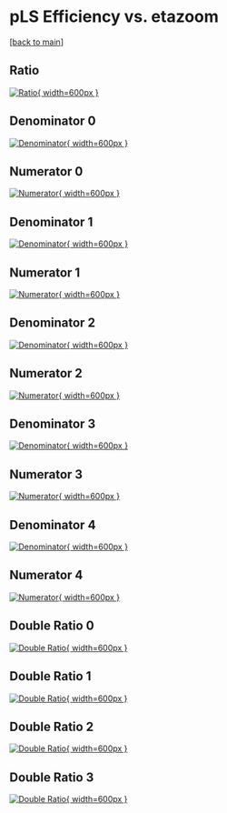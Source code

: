 # pLS Efficiency vs. etazoom

[[back to main](./)]



## Ratio

[![Ratio](../mtv/var/pLS_loweta_211_1_eff_etazoom.png){ width=600px }](../mtv/var/pLS_loweta_211_1_eff_etazoom.pdf)

## Denominator 0

[![Denominator](../mtv/den/pLS_loweta_211_1_eff_etazoom_den0.png){ width=600px }](../mtv/den/pLS_loweta_211_1_eff_etazoom_den0.pdf)

## Numerator 0

[![Numerator](../mtv/num/pLS_loweta_211_1_eff_etazoom_num0.png){ width=600px }](../mtv/num/pLS_loweta_211_1_eff_etazoom_num0.pdf)

## Denominator 1

[![Denominator](../mtv/den/pLS_loweta_211_1_eff_etazoom_den1.png){ width=600px }](../mtv/den/pLS_loweta_211_1_eff_etazoom_den1.pdf)

## Numerator 1

[![Numerator](../mtv/num/pLS_loweta_211_1_eff_etazoom_num1.png){ width=600px }](../mtv/num/pLS_loweta_211_1_eff_etazoom_num1.pdf)

## Denominator 2

[![Denominator](../mtv/den/pLS_loweta_211_1_eff_etazoom_den2.png){ width=600px }](../mtv/den/pLS_loweta_211_1_eff_etazoom_den2.pdf)

## Numerator 2

[![Numerator](../mtv/num/pLS_loweta_211_1_eff_etazoom_num2.png){ width=600px }](../mtv/num/pLS_loweta_211_1_eff_etazoom_num2.pdf)

## Denominator 3

[![Denominator](../mtv/den/pLS_loweta_211_1_eff_etazoom_den3.png){ width=600px }](../mtv/den/pLS_loweta_211_1_eff_etazoom_den3.pdf)

## Numerator 3

[![Numerator](../mtv/num/pLS_loweta_211_1_eff_etazoom_num3.png){ width=600px }](../mtv/num/pLS_loweta_211_1_eff_etazoom_num3.pdf)

## Denominator 4

[![Denominator](../mtv/den/pLS_loweta_211_1_eff_etazoom_den4.png){ width=600px }](../mtv/den/pLS_loweta_211_1_eff_etazoom_den4.pdf)

## Numerator 4

[![Numerator](../mtv/num/pLS_loweta_211_1_eff_etazoom_num4.png){ width=600px }](../mtv/num/pLS_loweta_211_1_eff_etazoom_num4.pdf)

## Double Ratio 0

[![Double Ratio](../mtv/ratio/pLS_loweta_211_1_eff_etazoom_ratio0.png){ width=600px }](../mtv/ratio/pLS_loweta_211_1_eff_etazoom_ratio0.pdf)

## Double Ratio 1

[![Double Ratio](../mtv/ratio/pLS_loweta_211_1_eff_etazoom_ratio1.png){ width=600px }](../mtv/ratio/pLS_loweta_211_1_eff_etazoom_ratio1.pdf)

## Double Ratio 2

[![Double Ratio](../mtv/ratio/pLS_loweta_211_1_eff_etazoom_ratio2.png){ width=600px }](../mtv/ratio/pLS_loweta_211_1_eff_etazoom_ratio2.pdf)

## Double Ratio 3

[![Double Ratio](../mtv/ratio/pLS_loweta_211_1_eff_etazoom_ratio3.png){ width=600px }](../mtv/ratio/pLS_loweta_211_1_eff_etazoom_ratio3.pdf)

